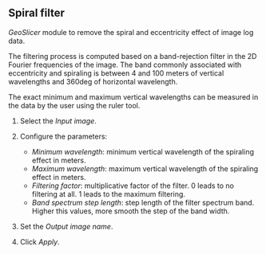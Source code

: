 ## Spiral filter

_GeoSlicer_ module to remove the spiral and eccentricity effect of image log data.

The filtering process is computed based on a band-rejection filter in the 2D Fourier frequencies of the image. The band commonly associated with eccentricity and spiraling is between 4 and 100 meters of vertical wavelengths and 360deg of horizontal wavelength.

The exact minimum and maximum vertical wavelengths can be measured in the data by the user using the ruler tool.

1. Select the _Input image_.

2. Configure the parameters:
   - _Minimum wavelength_: minimum vertical wavelength of the spiraling effect in meters.
   - _Maximum wavelength_: maximum vertical wavelength of the spiraling effect in meters.
   - _Filtering factor_: multiplicative factor of the filter. 0 leads to  no filtering at all. 1 leads to the maximum filtering.
   - _Band spectrum step length_: step length of the filter spectrum band. Higher this values, more smooth the step of the band width.

3. Set the _Output image name_.

4. Click _Apply_.